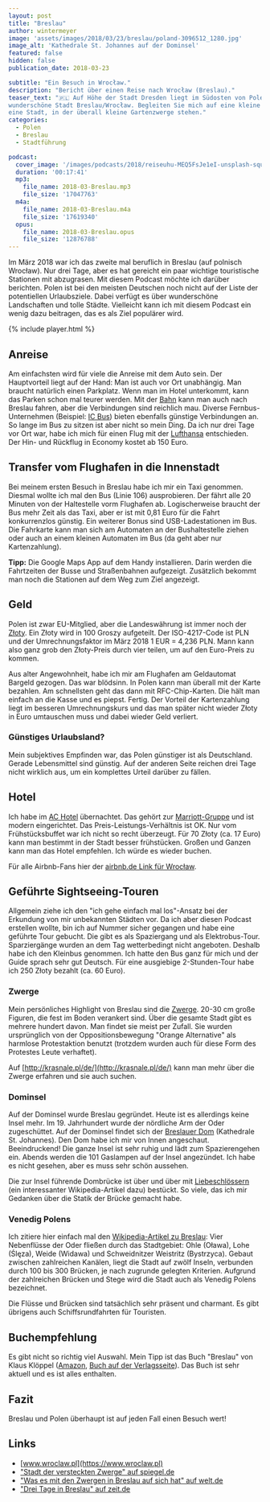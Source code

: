 ```yaml
---
layout: post
title: "Breslau"
author: wintermeyer
image: 'assets/images/2018/03/23/breslau/poland-3096512_1280.jpg'
image_alt: 'Kathedrale St. Johannes auf der Dominsel'
featured: false
hidden: false
publication_date: 2018-03-23

subtitle: "Ein Besuch in Wrocław."
description: "Bericht über einen Reise nach Wrocław (Breslau)."
teaser_text: "🇵🇱 Auf Höhe der Stadt Dresden liegt im Südosten von Polen die
wunderschöne Stadt Breslau/Wrocław. Begleiten Sie mich auf eine kleine Tour durch
eine Stadt, in der überall kleine Gartenzwerge stehen."
categories: 
  - Polen
  - Breslau
  - Stadtführung

podcast:
  cover_image: '/images/podcasts/2018/reiseuhu-MEQ5FsJe1eI-unsplash-square.jpg'
  duration: '00:17:41'
  mp3:
    file_name: 2018-03-Breslau.mp3
    file_size: '17047763'
  m4a:
    file_name: 2018-03-Breslau.m4a
    file_size: '17619340'
  opus:
    file_name: 2018-03-Breslau.opus
    file_size: '12876788'
---
```


Im März 2018 war ich das zweite mal beruflich in Breslau (auf polnisch Wrocław). Nur drei Tage, aber es hat gereicht ein paar wichtige touristische Stationen mit abzugrasen. Mit diesem Podcast möchte ich darüber berichten. Polen ist bei den meisten Deutschen noch nicht auf der Liste der potentiellen Urlaubsziele. Dabei verfügt es über wunderschöne Landschaften und tolle Städte. Vielleicht kann ich mit diesem Podcast ein wenig dazu beitragen, das es als Ziel populärer wird.

{% include player.html %}

## Anreise

Am einfachsten wird für viele die Anreise mit dem Auto sein. Der Hauptvorteil liegt auf der Hand: Man ist auch vor Ort unabhängig. Man braucht natürlich einen Parkplatz. Wenn man im Hotel unterkommt, kann das Parken schon mal teurer werden. Mit der [Bahn](https://www.bahn.de) kann man auch nach Breslau fahren, aber die Verbindungen sind reichlich mau. Diverse Fernbus-Unternehmen (Beispiel: [IC Bus](https://www.bahn.de/p/view/angebot/fernbus/ic-bus-berlin-krakau.shtml)) bieten ebenfalls günstige Verbindungen an. So lange im Bus zu sitzen ist aber nicht so mein Ding. Da ich nur drei Tage vor Ort war, habe ich mich für einen Flug mit der [Lufthansa](https://www.lufthansa.com) entschieden. Der Hin- und Rückflug in Economy kostet ab 150 Euro.

## Transfer vom Flughafen in die Innenstadt

Bei meinem ersten Besuch in Breslau habe ich mir ein Taxi genommen. Diesmal wollte ich mal den Bus (Linie 106) ausprobieren. Der fährt alle 20 Minuten von der Haltestelle vorm Flughafen ab. Logischerweise braucht der Bus mehr Zeit als das Taxi, aber er ist mit 0,81 Euro für die Fahrt konkurrenzlos günstig. Ein weiterer Bonus sind USB-Ladestationen im Bus. Die Fahrkarte kann man sich am Automaten an der Bushaltestelle ziehen oder auch an einem kleinen Automaten im Bus (da geht aber nur Kartenzahlung).

**Tipp:** Die Google Maps App auf dem Handy installieren. Darin werden die Fahrtzeiten der Busse und Straßenbahnen aufgezeigt. Zusätzlich bekommt man noch die Stationen auf dem Weg zum Ziel angezeigt.

## Geld

Polen ist zwar EU-Mitglied, aber die Landeswährung ist immer noch der [Złoty](https://de.wikipedia.org/wiki/Złoty). Ein Złoty wird in 100 Groszy aufgeteilt. Der ISO-4217-Code ist PLN und der Umrechnungsfaktor im März 2018 1 EUR = 4,236 PLN. Mann kann also ganz grob den Złoty-Preis durch vier teilen, um auf den Euro-Preis zu kommen.

Aus alter Angewohnheit, habe ich mir am Flughafen am Geldautomat Bargeld gezogen. Das war blödsinn. In Polen kann man überall mit der Karte bezahlen. Am schnellsten geht das dann mit RFC-Chip-Karten. Die hält man einfach an die Kasse und es piepst. Fertig. Der Vorteil der Kartenzahlung liegt im besseren Umrechnungskurs und das man später nicht wieder Złoty in Euro umtauschen muss und dabei wieder Geld verliert.

### Günstiges Urlaubsland?

Mein subjektives Empfinden war, das Polen günstiger ist als Deutschland. Gerade Lebensmittel sind günstig. Auf der anderen Seite reichen drei Tage nicht wirklich aus, um ein komplettes Urteil darüber zu fällen.

## Hotel

Ich habe im [AC Hotel](http://www.marriott.com/hotels/travel/wroar-ac-hotel-wroclaw/) übernachtet. Das gehört zur [Marriott-Gruppe](http://www.marriott.com/hotels/travel/wroar-ac-hotel-wroclaw/) und ist modern eingerichtet. Das Preis-Leistungs-Verhältnis ist OK. Nur vom Frühstücksbuffet war ich nicht so recht überzeugt. Für 70 Złoty (ca. 17 Euro) kann man bestimmt in der Stadt besser frühstücken. Großen und Ganzen kann man das Hotel empfehlen. Ich würde es wieder buchen.

Für alle Airbnb-Fans hier der [airbnb.de Link für Wrocław](https://www.airbnb.de/s/Wroclaw--Polen/).

## Geführte Sightseeing-Touren

Allgemein ziehe ich den "ich gehe einfach mal los"-Ansatz bei der Erkundung von mir unbekannten Städten vor. Da ich aber diesen Podcast erstellen wollte, bin ich auf Nummer sicher gegangen und habe eine geführte Tour gebucht. Die gibt es als Spaziergang und als Elektrobus-Tour. Sparziergänge wurden an dem Tag wetterbedingt nicht angeboten. Deshalb habe ich den Kleinbus genommen. Ich hatte den Bus ganz für mich und der Guide sprach sehr gut Deutsch. Für eine ausgiebige 2-Stunden-Tour habe ich 250 Złoty bezahlt (ca. 60 Euro).

### Zwerge

Mein persönliches Highlight von Breslau sind die [Zwerge](https://de.wikipedia.org/wiki/Breslauer_Zwerge). 20-30 cm große Figuren, die fest im Boden verankert sind. Über die gesamte Stadt gibt es mehrere hundert davon. Man findet sie meist per Zufall. Sie wurden ursprünglich von der Oppositionsbewegung "Orange Alternative" als harmlose Protestaktion benutzt (trotzdem wurden auch für diese Form des Protestes Leute verhaftet).

Auf [http://krasnale.pl/de/](http://krasnale.pl/de/) kann man mehr über die Zwerge erfahren und sie auch suchen.

### Dominsel

Auf der Dominsel wurde Breslau gegründet. Heute ist es allerdings keine Insel mehr. Im 19\. Jahrhundert wurde der nördliche Arm der Oder zugeschüttet. Auf der Dominsel findet sich der [Breslauer Dom](https://de.wikipedia.org/wiki/Breslauer_Dom) (Kathedrale St. Johannes). Den Dom habe ich mir von Innen angeschaut. Beeindruckend! Die ganze Insel ist sehr ruhig und lädt zum Spazierengehen ein. Abends werden die 101 Gaslampen auf der Insel angezündet. Ich habe es nicht gesehen, aber es muss sehr schön aussehen.

Die zur Insel führende Dombrücke ist über und über mit [Liebeschlössern](https://de.wikipedia.org/wiki/Liebesschloss) (ein interessanter Wikipedia-Artikel dazu) bestückt. So viele, das ich mir Gedanken über die Statik der Brücke gemacht habe.

### Venedig Polens

Ich zitiere hier einfach mal den [Wikipedia-Artikel zu Breslau](https://de.wikipedia.org/wiki/Breslau):
Vier Nebenflüsse der Oder fließen durch das Stadtgebiet: Ohle (Oława), Lohe (Ślęza), Weide (Widawa) und Schweidnitzer Weistritz (Bystrzyca). Gebaut zwischen zahlreichen Kanälen, liegt die Stadt auf zwölf Inseln, verbunden durch 100 bis 300 Brücken, je nach zugrunde gelegten Kriterien. Aufgrund der zahlreichen Brücken und Stege wird die Stadt auch als Venedig Polens bezeichnet.

Die Flüsse und Brücken sind tatsächlich sehr präsent und charmant. Es gibt übrigens auch Schiffsrundfahrten für Touristen.

## Buchempfehlung

Es gibt nicht so richtig viel Auswahl. Mein Tipp ist das Buch "Breslau" von Klaus Klöppel ([Amazon](http://amzn.to/2G0tgV9), [Buch auf der Verlagsseite](https://www.trescher-verlag.de/reisefuehrer/polen/breslau.html)). Das Buch ist sehr aktuell und es ist alles enthalten.

## Fazit

Breslau und Polen überhaupt ist auf jeden Fall einen Besuch wert!

## Links

*   [www.wroclaw.pl](https://www.wroclaw.pl)
*   ["Stadt der versteckten Zwerge" auf spiegel.de](http://www.spiegel.de/reise/europa/zwerge-in-breslau-figuren-aus-bronze-schmuecken-die-stadt-a-834661.html)
*   ["Was es mit den Zwergen in Breslau auf sich hat" auf welt.de](https://www.welt.de/reise/article157068067/Was-es-mit-den-Zwergen-in-Breslau-auf-sich-hat.html)
*   ["Drei Tage in Breslau" auf zeit.de](http://www.zeit.de/entdecken/reisen/2016-09/breslau-wroclaw-kulturhauptstadt-europa)
